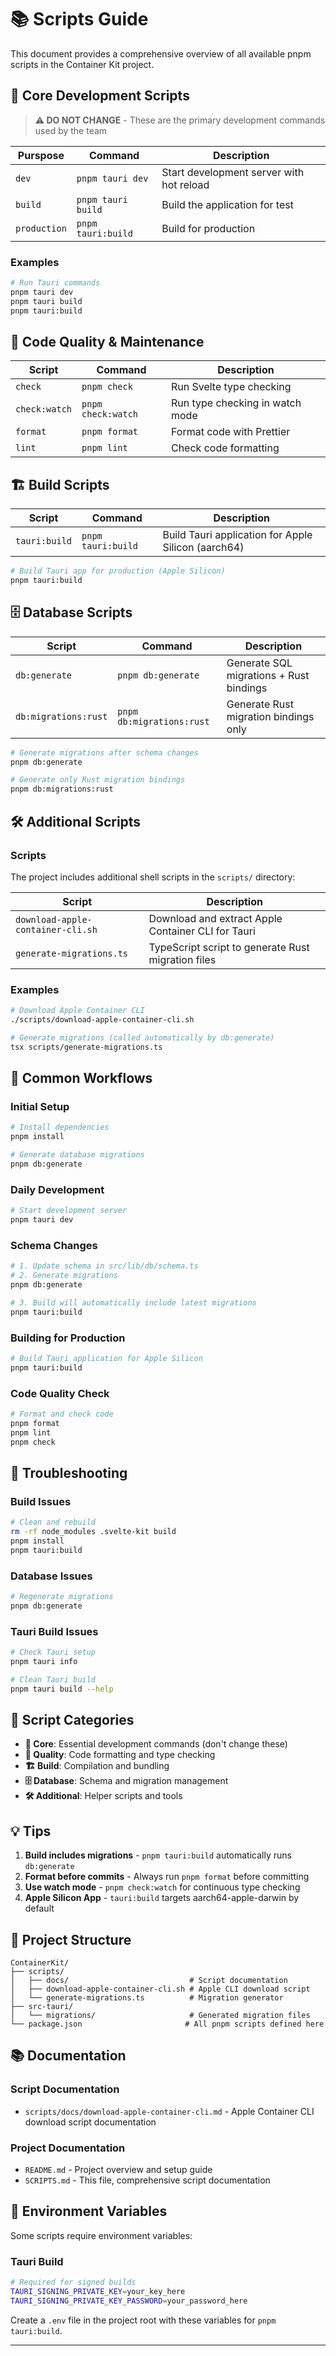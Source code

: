# 📚 Scripts Guide

This document provides a comprehensive overview of all available pnpm scripts in the Container Kit project.

## 🔄 Core Development Scripts

> **⚠️ DO NOT CHANGE** - These are the primary development commands used by the team

| Purspose     | Command            | Description                              |
| ------------ | ------------------ | ---------------------------------------- |
| `dev`        | `pnpm tauri dev`   | Start development server with hot reload |
| `build`      | `pnpm tauri build` | Build the application for test           |
| `production` | `pnpm tauri:build` | Build for production                     |

### Examples

```bash
# Run Tauri commands
pnpm tauri dev
pnpm tauri build
pnpm tauri:build
```

## 🎨 Code Quality & Maintenance

| Script        | Command            | Description                     |
| ------------- | ------------------ | ------------------------------- |
| `check`       | `pnpm check`       | Run Svelte type checking        |
| `check:watch` | `pnpm check:watch` | Run type checking in watch mode |
| `format`      | `pnpm format`      | Format code with Prettier       |
| `lint`        | `pnpm lint`        | Check code formatting           |

## 🏗️ Build Scripts

| Script        | Command            | Description                                         |
| ------------- | ------------------ | --------------------------------------------------- |
| `tauri:build` | `pnpm tauri:build` | Build Tauri application for Apple Silicon (aarch64) |

```bash
# Build Tauri app for production (Apple Silicon)
pnpm tauri:build
```

## 🗄️ Database Scripts

| Script               | Command                   | Description                             |
| -------------------- | ------------------------- | --------------------------------------- |
| `db:generate`        | `pnpm db:generate`        | Generate SQL migrations + Rust bindings |
| `db:migrations:rust` | `pnpm db:migrations:rust` | Generate Rust migration bindings only   |

```bash
# Generate migrations after schema changes
pnpm db:generate

# Generate only Rust migration bindings
pnpm db:migrations:rust
```

## 🛠️ Additional Scripts

### Scripts

The project includes additional shell scripts in the `scripts/` directory:

| Script                            | Description                                        |
| --------------------------------- | -------------------------------------------------- |
| `download-apple-container-cli.sh` | Download and extract Apple Container CLI for Tauri |
| `generate-migrations.ts`          | TypeScript script to generate Rust migration files |

### Examples

```bash
# Download Apple Container CLI
./scripts/download-apple-container-cli.sh

# Generate migrations (called automatically by db:generate)
tsx scripts/generate-migrations.ts
```

## 🌟 Common Workflows

### Initial Setup

```bash
# Install dependencies
pnpm install

# Generate database migrations
pnpm db:generate
```

### Daily Development

```bash
# Start development server
pnpm tauri dev
```

### Schema Changes

```bash
# 1. Update schema in src/lib/db/schema.ts
# 2. Generate migrations
pnpm db:generate

# 3. Build will automatically include latest migrations
pnpm tauri:build
```

### Building for Production

```bash
# Build Tauri application for Apple Silicon
pnpm tauri:build
```

### Code Quality Check

```bash
# Format and check code
pnpm format
pnpm lint
pnpm check
```

## 🚨 Troubleshooting

### Build Issues

```bash
# Clean and rebuild
rm -rf node_modules .svelte-kit build
pnpm install
pnpm tauri:build
```

### Database Issues

```bash
# Regenerate migrations
pnpm db:generate
```

### Tauri Build Issues

```bash
# Check Tauri setup
pnpm tauri info

# Clean Tauri build
pnpm tauri build --help
```

## 📝 Script Categories

- **🔄 Core**: Essential development commands (don't change these)
- **🎨 Quality**: Code formatting and type checking
- **🏗️ Build**: Compilation and bundling
- **🗄️ Database**: Schema and migration management
- **🛠️ Additional**: Helper scripts and tools

## 💡 Tips

1. **Build includes migrations** - `pnpm tauri:build` automatically runs `db:generate`
2. **Format before commits** - Always run `pnpm format` before committing
3. **Use watch mode** - `pnpm check:watch` for continuous type checking
4. **Apple Silicon App** - `tauri:build` targets aarch64-apple-darwin by default

## 📁 Project Structure

```
ContainerKit/
├── scripts/
│   ├── docs/                           # Script documentation
│   ├── download-apple-container-cli.sh # Apple CLI download script
│   └── generate-migrations.ts          # Migration generator
├── src-tauri/
│   └── migrations/                     # Generated migration files
└── package.json                       # All pnpm scripts defined here
```

## 📚 Documentation

### Script Documentation

- `scripts/docs/download-apple-container-cli.md` - Apple Container CLI download script documentation

### Project Documentation

- `README.md` - Project overview and setup guide
- `SCRIPTS.md` - This file, comprehensive script documentation

## 🔧 Environment Variables

Some scripts require environment variables:

### Tauri Build

```bash
# Required for signed builds
TAURI_SIGNING_PRIVATE_KEY=your_key_here
TAURI_SIGNING_PRIVATE_KEY_PASSWORD=your_password_here
```

Create a `.env` file in the project root with these variables for `pnpm tauri:build`.

---
